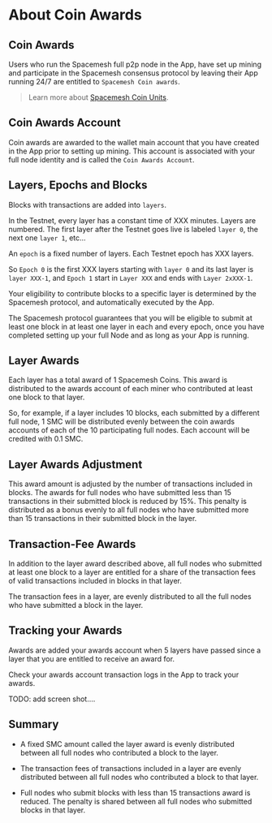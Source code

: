 # About Coin Awards

## Coin Awards
Users who run the Spacemesh full p2p node in the App, have set up mining and participate in the Spacemesh consensus protocol by leaving their App running 24/7 are entitled to `Spacemesh Coin awards`.

> Learn more about [Spacemesh Coin Units](smc.md).

## Coin Awards Account

Coin awards are awarded to the wallet main account that you have created in the App prior to setting up mining. This account is associated with your full node identity and is called the `Coin Awards Account`.

## Layers, Epochs and Blocks
Blocks with transactions are added into `layers`.

In the Testnet, every layer has a constant time of XXX minutes.
Layers are numbered. The first layer after the Testnet goes live is  labeled `layer 0`, the next one `layer 1`, etc...

An `epoch` is a fixed number of layers. Each Testnet epoch has XXX layers.

So `Epoch 0` is the first XXX layers starting with `layer 0` and its last layer is `layer XXX-1`, and `Epoch 1` start in `Layer XXX` and ends with `Layer 2xXXX-1`.

Your eligibility to contribute blocks to a specific layer is determined by the Spacemesh protocol, and automatically executed by the App.

The Spacemesh protocol guarantees that you will be eligible to submit at least one block in at least one layer in each and every epoch, once you have completed setting up your full Node and as long as your App is running.

## Layer Awards
Each layer has a total award of 1 Spacemesh Coins. This award is distributed to the awards account of each miner who contributed at least one block to that layer.

So, for example, if a layer includes 10 blocks, each submitted by a different full node, 1 SMC will be distributed evenly between the coin awards accounts of each of the 10 participating full nodes. Each account will be credited with 0.1 SMC.

## Layer Awards Adjustment
This award amount is adjusted by the number of transactions included in blocks. The awards for full nodes who have submitted less than 15 transactions in their submitted block is reduced by 15%. This penalty is distributed as a bonus evenly to all full nodes who have submitted more than 15 transactions in their submitted block in the layer.

## Transaction-Fee Awards
In addition to the layer award described above, all full nodes who submitted at least one block to a layer are entitled for a share of the transaction fees of valid transactions included in blocks in that layer.

The transaction fees in a layer, are evenly distributed to all the full nodes who have submitted a block in the layer.

## Tracking your Awards
Awards are added your awards account when 5 layers have passed since a layer that you are entitled to receive an award for.

Check your awards account transaction logs in the App to track your awards.

TODO: add screen shot....

## Summary

- A fixed SMC amount called the layer award is evenly distributed between all full nodes who contributed a block to the layer.

- The transaction fees of transactions included in a layer are evenly distributed between all full nodes who contributed a block to that layer.

- Full nodes who submit blocks with less than 15 transactions award is reduced. The penalty is shared between all full nodes who submitted blocks in that layer.
